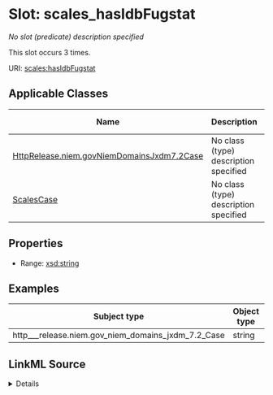 

# Slot: scales_hasIdbFugstat


_No slot (predicate) description specified_






This slot occurs 3 times.


URI: [scales:hasIdbFugstat](http://schemas.scales-okn.org/rdf/scales#hasIdbFugstat)



<!-- no inheritance hierarchy -->





## Applicable Classes

| Name | Description | Modifies Slot |
| --- | --- | --- |
| [HttpRelease.niem.govNiemDomainsJxdm7.2Case](../classes/HttpRelease.niem.govNiemDomainsJxdm7.2Case.md) | No class (type) description specified |  yes  |
| [ScalesCase](../classes/ScalesCase.md) | No class (type) description specified |  no  |







## Properties

* Range: [xsd:string](http://www.w3.org/2001/XMLSchema#string)






## Examples

| Subject type | Object type | Example subject | Example object | Occurrences |
| --- | --- | --- | --- | --- |
| http___release.niem.gov_niem_domains_jxdm_7.2_Case | string | scales:CriminalCase | N | 3 |




## LinkML Source

<details>

```yaml
name: scales_hasIdbFugstat
annotations:
  count:
    tag: count
    value: 3
description: No slot (predicate) description specified
examples:
- object:
    example_object: N
    example_object_type: string
    example_predicate: scales:hasIdbFugstat
    example_subject: scales:CriminalCase
    example_subject_type: http___release.niem.gov_niem_domains_jxdm_7.2_Case
from_schema: scales-kg
rank: 1000
slot_uri: scales:hasIdbFugstat
alias: scales_hasIdbFugstat
domain_of:
- http___release.niem.gov_niem_domains_jxdm_7.2_Case
- scales_Case
range: string

```
</details>